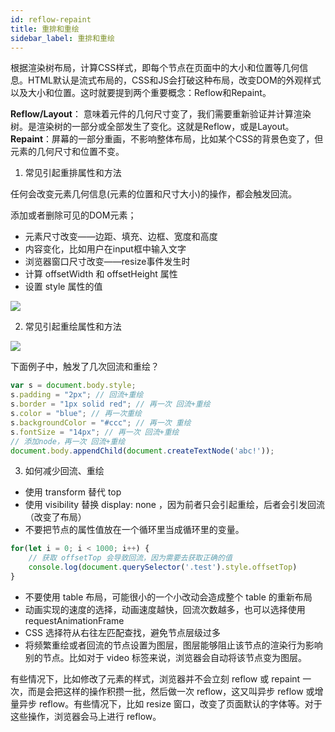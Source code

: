 ```yaml
---
id: reflow-repaint
title: 重排和重绘
sidebar_label: 重排和重绘
---
```

根据渲染树布局，计算CSS样式，即每个节点在页面中的大小和位置等几何信息。HTML默认是流式布局的，CSS和JS会打破这种布局，改变DOM的外观样式以及大小和位置。这时就要提到两个重要概念：Reflow和Repaint。

**Reflow/Layout**： 意味着元件的几何尺寸变了，我们需要重新验证并计算渲染树。是渲染树的一部分或全部发生了变化。这就是Reflow，或是Layout。
**Repaint**：屏幕的一部分重画，不影响整体布局，比如某个CSS的背景色变了，但元素的几何尺寸和位置不变。

1. 常见引起重排属性和方法

任何会改变元素几何信息(元素的位置和尺寸大小)的操作，都会触发回流。

添加或者删除可见的DOM元素；

- 元素尺寸改变——边距、填充、边框、宽度和高度
- 内容变化，比如用户在input框中输入文字
- 浏览器窗口尺寸改变——resize事件发生时
- 计算 offsetWidth 和 offsetHeight 属性
- 设置 style 属性的值

![](https://cosmos-x.oss-cn-hangzhou.aliyuncs.com/kh0bLF.png)

2. 常见引起重绘属性和方法

![](https://cosmos-x.oss-cn-hangzhou.aliyuncs.com/bVJZq9.png)

下面例子中，触发了几次回流和重绘？

```js
var s = document.body.style;
s.padding = "2px"; // 回流+重绘
s.border = "1px solid red"; // 再一次 回流+重绘
s.color = "blue"; // 再一次重绘
s.backgroundColor = "#ccc"; // 再一次 重绘
s.fontSize = "14px"; // 再一次 回流+重绘
// 添加node，再一次 回流+重绘
document.body.appendChild(document.createTextNode('abc!'));
```
3. 如何减少回流、重绘

- 使用 transform 替代 top
- 使用 visibility 替换 display: none ，因为前者只会引起重绘，后者会引发回流（改变了布局）
- 不要把节点的属性值放在一个循环里当成循环里的变量。
```js
for(let i = 0; i < 1000; i++) {
    // 获取 offsetTop 会导致回流，因为需要去获取正确的值
    console.log(document.querySelector('.test').style.offsetTop)
}
```

- 不要使用 table 布局，可能很小的一个小改动会造成整个 table 的重新布局
- 动画实现的速度的选择，动画速度越快，回流次数越多，也可以选择使用 requestAnimationFrame
- CSS 选择符从右往左匹配查找，避免节点层级过多
-   将频繁重绘或者回流的节点设置为图层，图层能够阻止该节点的渲染行为影响别的节点。比如对于 video 标签来说，浏览器会自动将该节点变为图层。

有些情况下，比如修改了元素的样式，浏览器并不会立刻 reflow 或 repaint 一次，而是会把这样的操作积攒一批，然后做一次 reflow，这又叫异步 reflow 或增量异步 reflow。有些情况下，比如 resize 窗口，改变了页面默认的字体等。对于这些操作，浏览器会马上进行 reflow。
